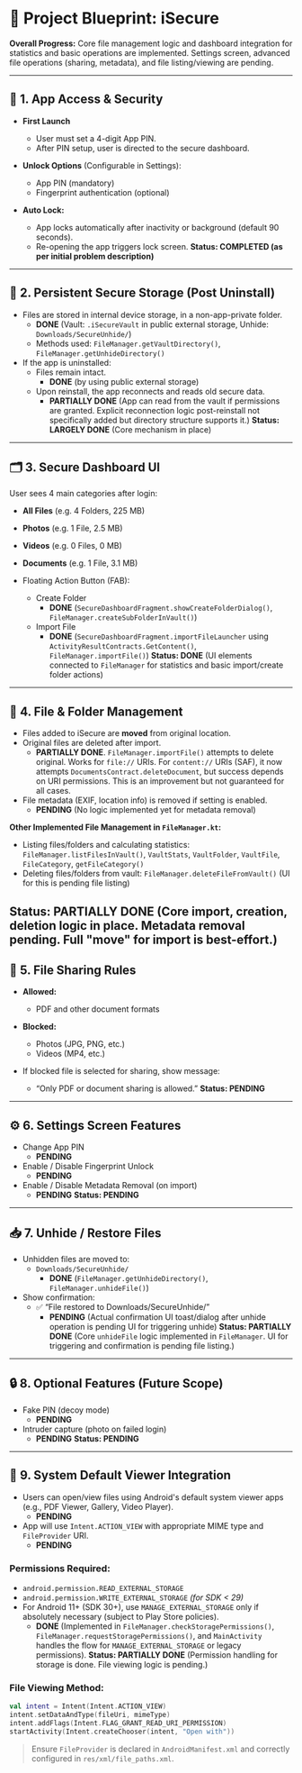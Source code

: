 # 📱 Project Blueprint: iSecure

**Overall Progress:** Core file management logic and dashboard integration for statistics and basic operations are implemented. Settings screen, advanced file operations (sharing, metadata), and file listing/viewing are pending.

---

## 🔐 1. App Access & Security

* **First Launch**

  * User must set a 4-digit App PIN.
  * After PIN setup, user is directed to the secure dashboard.

* **Unlock Options** (Configurable in Settings):

  * App PIN (mandatory)
  * Fingerprint authentication (optional)
  
* **Auto Lock:**

  * App locks automatically after inactivity or background (default 90 seconds).
  * Re-opening the app triggers lock screen.
**Status: COMPLETED (as per initial problem description)**
---

## 💾 2. Persistent Secure Storage (Post Uninstall)

* Files are stored in internal device storage, in a non-app-private folder.
  * **DONE** (Vault: `.iSecureVault` in public external storage, Unhide: `Downloads/SecureUnhide/`)
  * Methods used: `FileManager.getVaultDirectory()`, `FileManager.getUnhideDirectory()`
* If the app is uninstalled:
  * Files remain intact.
    * **DONE** (by using public external storage)
  * Upon reinstall, the app reconnects and reads old secure data.
    * **PARTIALLY DONE** (App can read from the vault if permissions are granted. Explicit reconnection logic post-reinstall not specifically added but directory structure supports it.)
**Status: LARGELY DONE** (Core mechanism in place)
---

## 🗂️ 3. Secure Dashboard UI

User sees 4 main categories after login:

* **All Files** (e.g. 4 Folders, 225 MB)

* **Photos** (e.g. 1 File, 2.5 MB)

* **Videos** (e.g. 0 Files, 0 MB)

* **Documents** (e.g. 1 File, 3.1 MB)

* Floating Action Button (FAB):
  * Create Folder
    * **DONE** (`SecureDashboardFragment.showCreateFolderDialog()`, `FileManager.createSubFolderInVault()`)
  * Import File
    * **DONE** (`SecureDashboardFragment.importFileLauncher` using `ActivityResultContracts.GetContent()`, `FileManager.importFile()`)
**Status: DONE** (UI elements connected to `FileManager` for statistics and basic import/create folder actions)
---

## 📝 4. File & Folder Management

* Files added to iSecure are **moved** from original location.
* Original files are deleted after import.
  * **PARTIALLY DONE**. `FileManager.importFile()` attempts to delete original. Works for `file://` URIs. For `content://` URIs (SAF), it now attempts `DocumentsContract.deleteDocument`, but success depends on URI permissions. This is an improvement but not guaranteed for all cases.
* File metadata (EXIF, location info) is removed if setting is enabled.
  * **PENDING** (No logic implemented yet for metadata removal)

**Other Implemented File Management in `FileManager.kt`:**
* Listing files/folders and calculating statistics: `FileManager.listFilesInVault()`, `VaultStats`, `VaultFolder`, `VaultFile`, `FileCategory`, `getFileCategory()`
* Deleting files/folders from vault: `FileManager.deleteFileFromVault()` (UI for this is pending file listing)

**Status: PARTIALLY DONE** (Core import, creation, deletion logic in place. Metadata removal pending. Full "move" for import is best-effort.)
---

## 🔄 5. File Sharing Rules

* **Allowed:**

  * PDF and other document formats

* **Blocked:**

  * Photos (JPG, PNG, etc.)
  * Videos (MP4, etc.)

* If blocked file is selected for sharing, show message:

  * “Only PDF or document sharing is allowed.”
**Status: PENDING**
---

## ⚙️ 6. Settings Screen Features

* Change App PIN
  * **PENDING**
* Enable / Disable Fingerprint Unlock
  * **PENDING**
* Enable / Disable Metadata Removal (on import)
  * **PENDING**
**Status: PENDING**
---

## 📥 7. Unhide / Restore Files

* Unhidden files are moved to:
  * `Downloads/SecureUnhide/`
    * **DONE** (`FileManager.getUnhideDirectory()`, `FileManager.unhideFile()`)
* Show confirmation:
  * ✅ “File restored to Downloads/SecureUnhide/”
    * **PENDING** (Actual confirmation UI toast/dialog after unhide operation is pending UI for triggering unhide)
**Status: PARTIALLY DONE** (Core `unhideFile` logic implemented in `FileManager`. UI for triggering and confirmation is pending file listing.)
---

## 🔒 8. Optional Features (Future Scope)

* Fake PIN (decoy mode)
  * **PENDING**
* Intruder capture (photo on failed login)
  * **PENDING**
**Status: PENDING**
---

## 🔢 9. System Default Viewer Integration

* Users can open/view files using Android's default system viewer apps (e.g., PDF Viewer, Gallery, Video Player).
  * **PENDING**
* App will use `Intent.ACTION_VIEW` with appropriate MIME type and `FileProvider` URI.
  * **PENDING**

### Permissions Required:

* `android.permission.READ_EXTERNAL_STORAGE`
* `android.permission.WRITE_EXTERNAL_STORAGE` *(for SDK < 29)*
* For Android 11+ (SDK 30+), use `MANAGE_EXTERNAL_STORAGE` only if absolutely necessary (subject to Play Store policies).
  * **DONE** (Implemented in `FileManager.checkStoragePermissions()`, `FileManager.requestStoragePermissions()`, and `MainActivity` handles the flow for `MANAGE_EXTERNAL_STORAGE` or legacy permissions).
**Status: PARTIALLY DONE** (Permission handling for storage is done. File viewing logic is pending.)

### File Viewing Method:

```kotlin
val intent = Intent(Intent.ACTION_VIEW)
intent.setDataAndType(fileUri, mimeType)
intent.addFlags(Intent.FLAG_GRANT_READ_URI_PERMISSION)
startActivity(Intent.createChooser(intent, "Open with"))
```

> Ensure `FileProvider` is declared in `AndroidManifest.xml` and correctly configured in `res/xml/file_paths.xml`.
